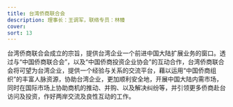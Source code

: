 ```yaml
---
title: 台湾侨商联合会
description: 理事长：王调军，联络专员：林臻
cover:
sort: 13
---
```


台湾侨商联合会成立的宗旨，提供台湾企业一个前进中国大陆扩展业务的窗口。透过与“中国侨商联合会”，以及“中国侨商投资企业协会”的互动合作，台湾侨商联合会将可望为台湾企业，提供一个经验与关系的交流平台，藉以运用“中国侨商组织”的丰富人脉资源，协助台湾企业，更加顺利安全地，开展中国大陆内需市场，同时在国际市场上协助商机的推动、并购、以及解决纠纷等，并引领更多侨商赴台访问及投资，作好两岸交流及良性互动的工作。
